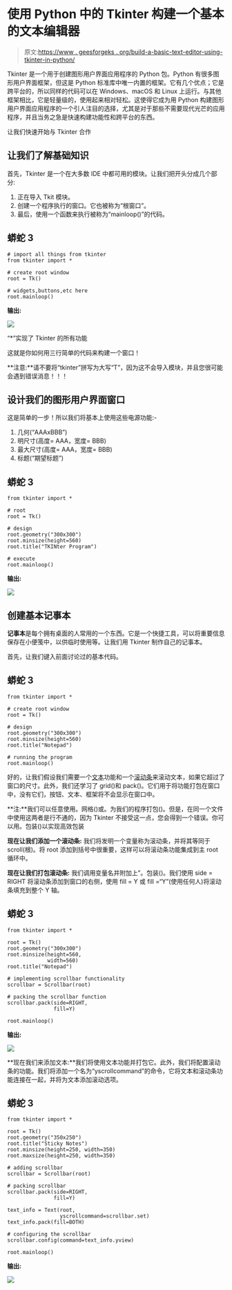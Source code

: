 # 使用 Python 中的 Tkinter 构建一个基本的文本编辑器

> 原文:[https://www . geesforgeks . org/build-a-basic-text-editor-using-tkinter-in-python/](https://www.geeksforgeeks.org/build-a-basic-text-editor-using-tkinter-in-python/)

Tkinter 是一个用于创建图形用户界面应用程序的 Python 包。Python 有很多图形用户界面框架，但这是 Python 标准库中唯一内置的框架。它有几个优点；它是跨平台的，所以同样的代码可以在 Windows、macOS 和 Linux 上运行。与其他框架相比，它是轻量级的，使用起来相对轻松。这使得它成为用 Python 构建图形用户界面应用程序的一个引人注目的选择，尤其是对于那些不需要现代光芒的应用程序，并且当务之急是快速构建功能性和跨平台的东西。

让我们快速开始与 Tkinter 合作

## **让我们了解基础知识**

首先，Tkinter 是一个在大多数 IDE 中都可用的模块。让我们把开头分成几个部分:

1.  正在导入 Tkit 模块。
2.  创建一个程序执行的窗口。它也被称为“根窗口”。
3.  最后，使用一个函数来执行被称为“mainloop()”的代码。

## 蟒蛇 3

```
# import all things from tkinter
from tkinter import *

# create root window 
root = Tk() 

# widgets,buttons,etc here
root.mainloop()
```

**输出:**

![](img/cd05ba789e70393da2806eed3240912e.png)

“*”实现了 Tkinter 的所有功能

这就是你如何用三行简单的代码来构建一个窗口！

**注意:**请不要将“tkinter”拼写为大写“T”，因为这不会导入模块，并且您很可能会遇到错误消息！！！

## **设计我们的图形用户界面窗口**

这是简单的一步！所以我们将基本上使用这些电源功能:-

1.  几何(“AAAxBBB”)
2.  明尺寸(高度= AAA，宽度= BBB)
3.  最大尺寸(高度= AAA，宽度= BBB)
4.  标题(“期望标题”)

## 蟒蛇 3

```
from tkinter import *

# root
root = Tk()

# design
root.geometry("300x300")
root.minsize(height=560)
root.title("TKINter Program")

# execute
root.mainloop()
```

**输出:**

![](img/aa65e49762c9bda071383881ea8ad49d.png)

## **创建基本记事本**

**记事本**是每个拥有桌面的人常用的一个东西。它是一个快捷工具，可以将重要信息保存在小便笺中，以供临时使用等。让我们用 Tkinter 制作自己的记事本。

首先，让我们键入前面讨论过的基本代码。

## 蟒蛇 3

```
from tkinter import *

# create root window
root = Tk()

# design
root.geometry("300x300")
root.minsize(height=560)
root.title("Notepad")

# running the program
root.mainloop()
```

好的，让我们假设我们需要一个<u>文本</u>功能和一个<u>滚动条</u>来滚动文本，如果它超过了窗口的尺寸。此外，我们还学习了 grid()和 pack()。它们用于将功能打包在窗口中，没有它们，按钮、文本、框架将不会显示在窗口中。

**注:**我们可以任意使用。网格()或。为我们的程序打包()。但是，在同一个文件中使用这两者是行不通的，因为 Tkinter 不接受这一点，您会得到一个错误。你可以用。包装()以实现高效包装

**现在让我们添加一个滚动条:** 我们将发明一个变量称为滚动条，并将其等同于 scroll(根)。将 root 添加到括号中很重要，这样可以将滚动条功能集成到主 root 循环中。

**现在让我们打包滚动条:** 我们调用变量名并附加上”。包装()。我们使用 side = RIGHT 将滚动条添加到窗口的右侧，使用 fill = Y 或 fill =“Y”(使用任何人)将滚动条填充到整个 Y 轴。

## 蟒蛇 3

```
from tkinter import *

root = Tk()
root.geometry("300x300")
root.minsize(height=560,
             width=560)
root.title("Notepad")

# implementing scrollbar functionality
scrollbar = Scrollbar(root)

# packing the scrollbar function
scrollbar.pack(side=RIGHT,
               fill=Y)

root.mainloop()
```

**输出:**

![](img/26c9c12caa43e54bfd524668d0bccd04.png)

**现在我们来添加文本:**我们将使用文本功能并打包它。此外，我们将配置滚动条的功能。我们将添加一个名为“yscrollcommand”的命令，它将文本和滚动条功能连接在一起，并将为文本添加滚动选项。

## 蟒蛇 3

```
from tkinter import *

root = Tk()
root.geometry("350x250")
root.title("Sticky Notes")
root.minsize(height=250, width=350)
root.maxsize(height=250, width=350)

# adding scrollbar
scrollbar = Scrollbar(root)

# packing scrollbar
scrollbar.pack(side=RIGHT,
               fill=Y)

text_info = Text(root,
                 yscrollcommand=scrollbar.set)
text_info.pack(fill=BOTH)

# configuring the scrollbar
scrollbar.config(command=text_info.yview)

root.mainloop()
```

**输出:**

![](img/fe824e8815596a719b5b3d768cd581c3.png)